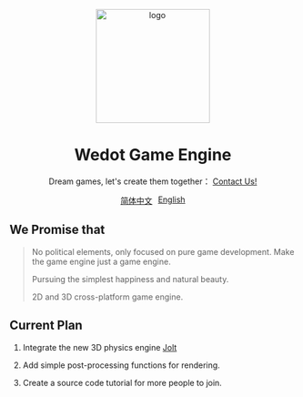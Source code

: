 <div align="center">
    <p align="center">                                 
        <img align="center" src="https://github.com/QiNuoTu/WeDot/blob/main/icon.png" alt="logo" width="200">
    </p>
    <h1 align="center">Wedot Game Engine</h1>
    <p align="center">Dream games, let's create them together：
        <a href="http://qm.qq.com/cgi-bin/qm/qr?_wv=1027&k=feHFQN3fYumIlOVNF_5nApTLUmuil3jw&authKey=6Z%2BXqXfjmY%2BDfy68m1XOplBkiPA%2FzQ%2Bms0bUDrV2uRcMzj6U%2B0zhVapkTFEMXkau&noverify=0&group_code=112652189">
        Contact Us!
        </a>
    <br> 
    <div style="display: flex; justify-content: center;">
        <a href="https://github.com/QiNuoTu/WeDot/blob/main/README.md" style="margin-right: 10px;">简体中文</a>
        <a href="https://github.com/QiNuoTu/WeDot/blob/main/README-EH.md">English</a>
    </div>
</div>

## We Promise that
> No political elements, only focused on pure game development. Make the game engine just a game engine.
> 
> Pursuing the simplest happiness and natural beauty.
> 
> 2D and 3D cross-platform game engine.

## Current Plan
 1. Integrate the new 3D physics engine [Jolt](https://github.com/jrouwe/JoltPhysics)
    
 3. Add simple post-processing functions for rendering.
    
 5. Create a source code tutorial for more people to join.






